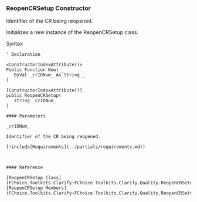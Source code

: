 ﻿### ReopenCRSetup Constructor

Identifier of the CR being reopened.

Initializes a new instance of the ReopenCRSetup class.

Syntax

```vbnet
' Declaration

<ConstructorIndexAttribute()>
Public Function New( _
   ByVal _crIDNum_ As String _
)

[ConstructorIndexAttribute()]
public ReopenCRSetup( 
   string _crIDNum_
)

#### Parameters

_crIDNum_

Identifier of the CR being reopened.

[!include[Requirements](../partials/requirements.md)]



#### Reference

[ReopenCRSetup Class](FChoice.Toolkits.Clarify~FChoice.Toolkits.Clarify.Quality.ReopenCRSetup.md)  
[ReopenCRSetup Members](FChoice.Toolkits.Clarify~FChoice.Toolkits.Clarify.Quality.ReopenCRSetup_members.md)
